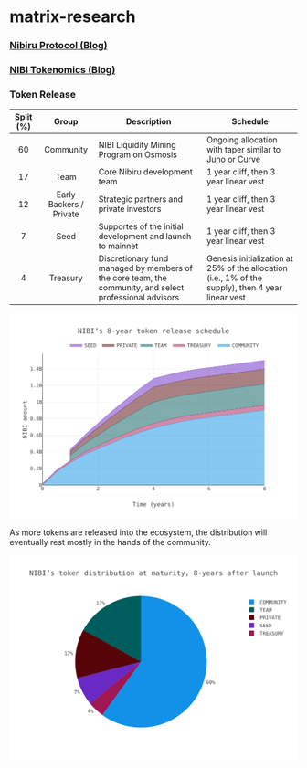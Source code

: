 # matrix-research


### [Nibiru Protocol (Blog)][blog-matrix]

### [NIBI Tokenomics (Blog)][blog-tokenomics]

[blog-matrix]: https://github.com/NibiruChain/research/blob/main/blog-posts/blog-matrix.pdf
[blog-tokenomics]: https://github.com/NibiruChain/research/blob/main/blog-posts/blog-tokenomics.pdf

### Token Release

| Split (%) | Group | Description | Schedule  
| :---: | :----: | ---- | ---- | 
| 60 | Community | NIBI Liquidity Mining Program on Osmosis | Ongoing allocation with taper similar to Juno or Curve |
| 17 | Team | Core Nibiru development team | 1 year cliff, then 3 year linear vest |
| 12 | Early Backers / Private | Strategic partners and private investors | 1 year cliff, then 3 year linear vest |
| 7 | Seed | Supportes of the initial development and launch to mainnet | 1 year cliff, then 3 year linear vest |
| 4 | Treasury | Discretionary fund managed by members of the core team, the community, and select professional advisors | Genesis initialization at 25% of the allocation (i.e., 1% of the supply), then 4 year linear vest |

<img src="plots/token_release_area.svg">

As more tokens are released into the ecosystem, the distribution will eventually rest mostly in the hands of the community.

<img src="plots/final_token_supply.svg">


